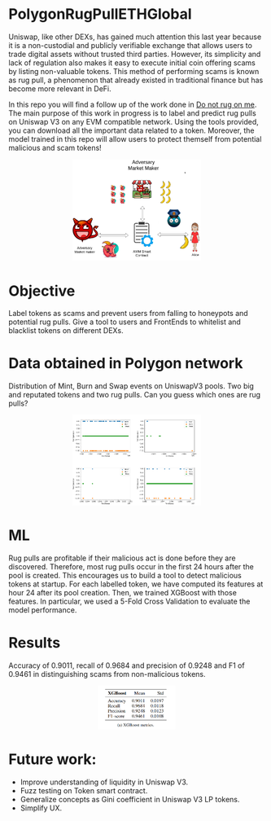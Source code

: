 # PolygonRugPullETHGlobal

Uniswap, like other DEXs, has gained much attention this last year because it is a non-custodial and publicly verifiable exchange that allows users to trade digital assets without trusted third parties. However, its simplicity and lack of regulation also makes it easy to execute initial coin offering scams by listing non-valuable tokens. This method of performing scams is known as rug pull, a phenomenon that already existed in traditional finance but has become more relevant in DeFi.

In this repo you will find a follow up of the work done in [Do not rug on me](https://www.mdpi.com/2227-7390/10/6/949). 
The main purpose of this work in progress is to label and predict rug pulls on Uniswap V3 on any EVM compatible network.
Using the tools provided, you can download all the important data related to a token. Moreover, the model trained in this repo will allow users to protect themself from potential malicious and scam tokens!

<p align="center">
<img src="amm.png" width="50%" />
</p>

# Objective

Label tokens as scams and prevent users from falling to honeypots and potential rug pulls. Give a tool to users and FrontEnds to whitelist and blacklist tokens on different DEXs.


# Data obtained in Polygon network

Distribution of Mint, Burn and Swap events on UniswapV3 pools. Two big and reputated tokens and two rug pulls. Can you guess which ones are rug pulls?

<p align="center">
<img src="examples_operations.png" width="50%" />
</p>


# ML
Rug pulls are profitable if their malicious act is done before they are discovered. Therefore, most rug pulls occur in the first 24 hours after the pool is created. This encourages us to build a tool to detect malicious tokens at startup. For each labelled token, we have computed its features at hour 24 after its pool creation. Then, we trained XGBoost with those features. In particular, we used a 5-Fold Cross Validation to evaluate the model performance.

# Results
Accuracy of 0.9011, recall of 0.9684 and precision of 0.9248 and F1 of 0.9461 in distinguishing scams from non-malicious tokens. 

<p align="center">
<img src="results.png" width="30%" />
</p>


# Future work:

- Improve understanding of liquidity in Uniswap V3.
- Fuzz testing on Token smart contract.
- Generalize concepts as Gini coefficient in Uniswap V3 LP tokens.
- Simplify UX.


